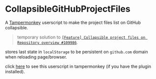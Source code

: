 # CollapsibleGitHubProjectFiles

A [Tampermonkey](https://www.tampermonkey.net/ "official tampermonkey website") userscript to make the project files list on GitHub collapsible.

>
> temporary solution to [`[Feature] Collapsible project files on Repository overview #109986`](https://github.com/orgs/community/discussions/109986 "open GitHub/community discussion 109986").
>

stores last state in `localStorage` to be persistent on `github.com` domain when reloading page/browser.

click [here](https://github.com/MAZ01001/CollapsibleGitHubProjectFiles/raw/main/github_collapse.user.js "GitHub raw URL to github_collapse.user.js file") to see this userscript in tampermonkey (if you have the plugin installed).
